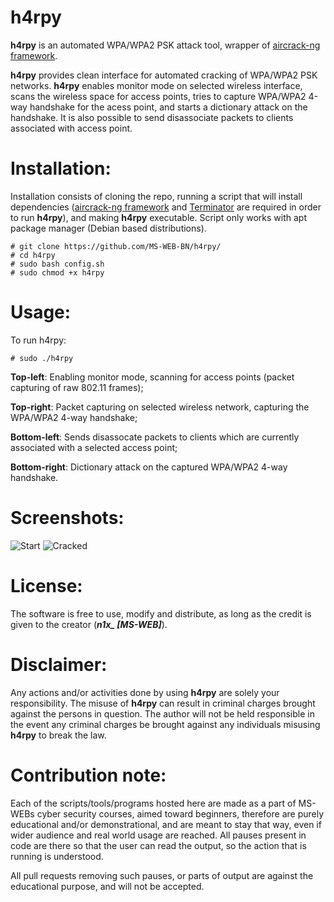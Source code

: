# h4rpy
**h4rpy** is an automated WPA/WPA2 PSK attack tool, wrapper of [aircrack-ng framework](https://github.com/aircrack-ng/aircrack-ng).

**h4rpy** provides clean interface for automated cracking of WPA/WPA2 PSK networks. **h4rpy** enables monitor mode on selected wireless interface, scans the wireless space for access points, tries to capture WPA/WPA2 4-way handshake for the acess point, and starts a dictionary attack on the handshake. It is also possible to send disassociate packets to clients associated with access point.

# Installation:
Installation consists of cloning the repo, running a script that will install dependencies ([aircrack-ng framework](https://github.com/aircrack-ng/aircrack-ng) and [Terminator](https://code.launchpad.net/terminator/) are required in order to run **h4rpy**), and making **h4rpy** executable. Script only works with apt package manager (Debian based distributions). 
```
# git clone https://github.com/MS-WEB-BN/h4rpy/
# cd h4rpy
# sudo bash config.sh
# sudo chmod +x h4rpy
```

# Usage:
To run h4rpy:
```
# sudo ./h4rpy
```
**Top-left**: Enabling monitor mode, scanning for access points (packet capturing of raw 802.11 frames);

**Top-right**: Packet capturing on selected wireless network, capturing the WPA/WPA2 4-way handshake;

**Bottom-left**: Sends disassocate packets to clients which are currently associated with a selected access point;

**Bottom-right**: Dictionary attack on the captured WPA/WPA2 4-way handshake.

# Screenshots:
![Start](https://i.ibb.co/NZY0rNp/harpy-1.png)
![Cracked](https://i.ibb.co/TYQFd8X/harpy-2.png)

# License:

The software is free to use, modify and distribute, as long as the credit is given to the creator (***n1x_ [MS-WEB]***).

# Disclaimer:

Any actions and/or activities done by using **h4rpy** are solely your responsibility. The misuse of **h4rpy** can result in criminal charges brought against the persons in question. The author will not be held responsible in the event any criminal charges be brought against any individuals misusing **h4rpy** to break the law.

# Contribution note:

Each of the scripts/tools/programs hosted here are made as a part of MS-WEBs cyber security courses, aimed toward beginners, therefore are purely educational and/or demonstrational, and are meant to stay that way, even if wider audience and real world usage are reached. All pauses present in code are there so that the user can read the output, so the action that is running is understood.

All pull requests removing such pauses, or parts of output are against the educational purpose, and will not be accepted.
